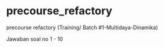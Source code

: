 # precourse_refactory
precourse refactory (Training/ Batch #1-Multidaya-Dinamika)

Jawaban soal no 1 - 10
